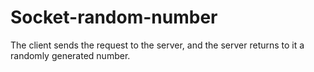 # Socket-random-number

The client sends the request to the server, and the server returns to it a randomly generated number.

